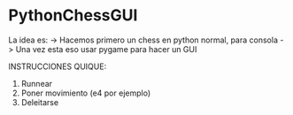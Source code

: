 # PythonChessGUI
La idea es:
	-> Hacemos primero un chess en python normal, para consola 
	-> Una vez esta eso usar pygame para hacer un GUI

INSTRUCCIONES QUIQUE:
1) Runnear
2) Poner movimiento (e4 por ejemplo)
3) Deleitarse